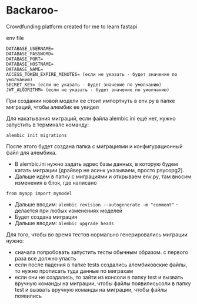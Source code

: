 # Backaroo-

Crowdfunding platform created for me to learn fastapi

env file
```env
DATABASE_USERNAME=
DATABASE_PASSWORD=
DATABASE_PORT=
DATABASE_HOSTNAME=
DATABASE_NAME=
ACCESS_TOKEN_EXPIRE_MINUTES= (если не указать - будет значение по умолчанию)
SECRET_KEY= (если не указать - будет значение по умолчанию)
JWT_ALGORITHM= (если не указать - будет значение по умолчанию)
```
При создании новой модели ее стоит импортнуть в env.py в папке миграций, чтобы алембик ее увидел


Для накатывания миграций, если файла alembic.ini ещё нет, нужно запустить в терминале команду:

```
alembic init migrations
```
После этого будет создана папка с миграциями и конфигурационный файл для алембика.
- В alembic.ini нужно задать адрес базы данных, в которую будем катать миграции (драйвер не асинк указываем, просто psycopg2).
- Дальше идём в папку с миграциями и открываем env.py, там вносим изменения в блок, где написано
```
from myapp import mymodel
```
- Дальше вводим: ```alembic revision --autogenerate -m "comment"``` - делается при любых изменениях моделей
- Будет создана миграция
- Дальше вводим: ```alembic upgrade heads```


Для того, чтобы во время тестов нормально генерировались миграции нужно:
- сначала попробовать запустить тесты обычным образом. с первого раза все должно упасть
- если после падения в папке tests создались алембиковские файлы, то нужно прописать туда данные по миграхам
- если они не создались, то зайти из консоли в папку test и вызвать вручную команды на миграции, чтобы файлы появилисьсоли в папку test и вызвать вручную команды на миграции, чтобы файлы появились
